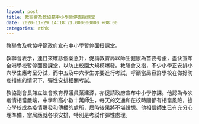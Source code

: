 ```yaml
---
layout: post
title: 教聯會及教協籲中小學暫停面授課堂
date: 2020-11-29 14:18:21.000000000 +08:00
categories: rthk
---
```


教聯會及教協呼籲政府宣布中小學暫停面授課堂。

教聯會表示，連日來確診個案急升，促請教育局以師生健康為首要考慮，盡快宣布全港學校暫停面授課堂，以防止校園大規模爆發。教聯會又指，不少小學正安排小六學生應考呈分試，而中五及中六學生亦要進行考試，呼籲當局容許學校在做好防疫措施的情況下，彈性安排相關考試。

教協副會長兼立法會教育界議員葉建源，亦促請政府宣布中小學停課。他認為今次疫情相當嚴峻，中學和高小數十萬師生，每天的交通和在校時間都有相當風險，擔心學校成為疫情爆發和傳播的處所，屆時後果將不堪設想。他相信師生已有充分心理準備，當局應就各項安排，特別是考試作彈性處理。
